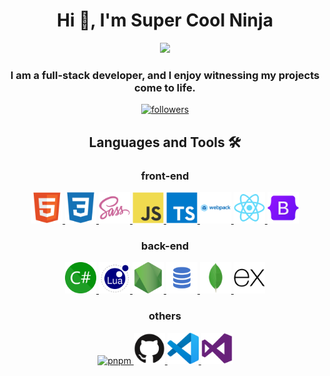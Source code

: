 <h1 align="center">Hi 👋, I'm Super Cool Ninja </h1>

<p style="margin: 15px;" align="center">
    <img src="https://readme-typing-svg.herokuapp.com?duration=2500&color=ff5722&center=true&vCenter=true&lines=developer+fullstack;a+passionate;their+is+no+solution+without+error;self-taught;helping+others;">
    <h3 align="center">I am a full-stack developer, and I enjoy witnessing my projects come to life.</h3>
</p>

<div align="center"> 
  <a href="https://github.com/SuperCoolNinja">
  <img alt="followers" title="Follow me on Github" src="https://img.shields.io/github/followers/SuperCoolNinja?color=236ad3&labelColor=1155ba&style=for-the-badge&logo=github&label=Follow"/>
  </a>
</div>


<h2 align="center">Languages and Tools 🛠</h2>
<h3 align="center">front-end</h3>
<p align="center">
      <a href="https://developer.mozilla.org/fr/docs/Web/HTML" target="_blank"> <img src="https://raw.githubusercontent.com/devicons/devicon/1119b9f84c0290e0f0b38982099a2bd027a48bf1/icons/html5/html5-original.svg"alt="html" width="50" height="50"/> </a>
   <a href="https://developer.mozilla.org/fr/docs/Web/CSS" target="_blank"> <img src="https://raw.githubusercontent.com/devicons/devicon/1119b9f84c0290e0f0b38982099a2bd027a48bf1/icons/css3/css3-plain.svg"alt="css" width="50" height="50"/> </a>
   <a href="https://sass-lang.com/" target="_blank"> <img src="https://github.com/devicons/devicon/blob/1119b9f84c0290e0f0b38982099a2bd027a48bf1/icons/sass/sass-original.svg"alt="scss" width="50" height="50"/> </a>
        <a href="https://developer.mozilla.org/en-US/docs/Web/JavaScript" target="_blank"> <img src="https://raw.githubusercontent.com/devicons/devicon/master/icons/javascript/javascript-original.svg" alt="js" width="50" height="50"/> </a>
        <a href="https://www.typescriptlang.org/" target="_blank"> <img src="https://raw.githubusercontent.com/devicons/devicon/master/icons/typescript/typescript-original.svg" alt="typescript" width="50" height="50"/> </a>
        <a href="https://webpack.js.org" target="_blank"> <img src="https://raw.githubusercontent.com/devicons/devicon/d00d0969292a6569d45b06d3f350f463a0107b0d/icons/webpack/webpack-original-wordmark.svg" alt="webpack" width="50" height="50"/> </a>
       <a href="https://react.dev/blog/2023/03/16/introducing-react-dev" target="_blank"> <img src="https://raw.githubusercontent.com/devicons/devicon/1119b9f84c0290e0f0b38982099a2bd027a48bf1/icons/react/react-original.svg" alt="webpack" width="50" height="50"/> </a>
    <a href="https://getbootstrap.com/" target="_blank"> <img src="https://github.com/devicons/devicon/blob/1119b9f84c0290e0f0b38982099a2bd027a48bf1/icons/bootstrap/bootstrap-original.svg"alt="bootstrap" width="50" height="50"/> </a>
</p>

<h3 align="center">back-end</h3>
<p align="center">
      <a href="https://learn.microsoft.com/fr-fr/dotnet/csharp/" target="_blank"> <img src="https://raw.githubusercontent.com/github/explore/80688e429a7d4ef2fca1e82350fe8e3517d3494d/topics/csharp/csharp.png"alt="C#" width="50" height="50"/> </a>
   <a href="https://www.lua.org/" target="_blank"> <img src="https://raw.githubusercontent.com/github/explore/80688e429a7d4ef2fca1e82350fe8e3517d3494d/topics/lua/lua.png"alt="LUA" width="50" height="50"/> </a>
   <a href="https://nodejs.org/en" target="_blank"> <img src="https://raw.githubusercontent.com/github/explore/80688e429a7d4ef2fca1e82350fe8e3517d3494d/topics/nodejs/nodejs.png"alt="nodejs" width="50" height="50"/> </a>
        <a href="https://sql.sh/" target="_blank"> <img src="https://raw.githubusercontent.com/github/explore/80688e429a7d4ef2fca1e82350fe8e3517d3494d/topics/sql/sql.png" alt="sql" width="50" height="50"/> </a>
       <a href="https://www.mongodb.com/fr-fr" target="_blank"> <img src="https://raw.githubusercontent.com/devicons/devicon/1119b9f84c0290e0f0b38982099a2bd027a48bf1/icons/mongodb/mongodb-original.svg" alt="mongodb" width="50" height="50"/> </a>
  <a href="https://expressjs.com/fr/" target="_blank"> <img src="https://raw.githubusercontent.com/devicons/devicon/1119b9f84c0290e0f0b38982099a2bd027a48bf1/icons/express/express-original.svg" alt="expressjs" width="50" height="50"/> </a>
</p>

<h3 align="center">others</h3>
<p align="center">
      <a href="https://pnpm.io/" target="_blank"> <img src="https://camo.githubusercontent.com/c94550c0ba7556b7d9361faec72b8a3883e7c623f521f3f1edf65ff9c1060214/68747470733a2f2f64333377756272666b69306c36382e636c6f756466726f6e742e6e65742f616164323139623663393331636562623533313231646364613739346636313830643965343339372f31376633342f6173736574732f696d616765732f706e706d2d7374616e646172642d37396339646262326539396238353235616535353137343538303036316531622e737667"alt="pnpm" width="50" height="50"/> </a>
   <a href="https://github.com/" target="_blank"> <img src="https://github.com/devicons/devicon/blob/1119b9f84c0290e0f0b38982099a2bd027a48bf1/icons/github/github-original.svg"alt="github" width="50" height="50"/> </a>
   <a href="https://code.visualstudio.com/" target="_blank"> <img src="https://github.com/devicons/devicon/blob/1119b9f84c0290e0f0b38982099a2bd027a48bf1/icons/vscode/vscode-original.svg"alt="vscode" width="50" height="50"/> </a>
        <a href="https://visualstudio.microsoft.com/fr/vs/" target="_blank"> <img src="https://github.com/devicons/devicon/blob/1119b9f84c0290e0f0b38982099a2bd027a48bf1/icons/visualstudio/visualstudio-plain.svg" alt="visual studio" width="50" height="50"/> </a>
</p>
